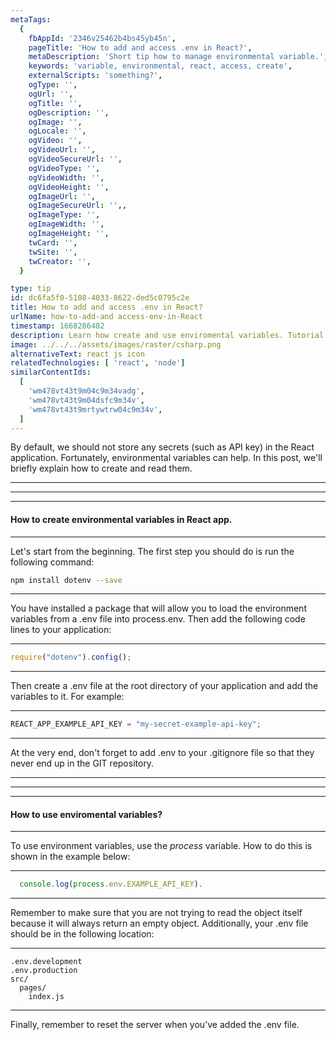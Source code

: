 ```yaml
---
metaTags:
  {
    fbAppId: '2346v25462b4bs45yb45n',
    pageTitle: 'How to add and access .env in React?',
    metaDescription: 'Short tip how to manage environmental variable.',
    keywords: 'variable, environmental, react, access, create',
    externalScripts: 'something?',
    ogType: '',
    ogUrl: '',
    ogTitle: '',
    ogDescription: '',
    ogImage: '',
    ogLocale: '',
    ogVideo: '',
    ogVideoUrl: '',
    ogVideoSecureUrl: '',
    ogVideoType: '',
    ogVideoWidth: '',
    ogVideoHeight: '',
    ogImageUrl: '',
    ogImageSecureUrl: '',,
    ogImageType: '',
    ogImageWidth: '',
    ogImageHeight: '',
    twCard: '',
    twSite: '',
    twCreator: '',
  }

type: tip
id: dc6fa5f0-5108-4033-8622-ded5c0795c2e
title: How to add and access .env in React?
urlName: how-to-add-and access-env-in-React
timestamp: 1668286482
description: Learn how create and use enviromental variables. Tutorial about how to manage them in React app.
image: ../../../assets/images/raster/csharp.png
alternativeText: react js icon
relatedTechnologies: [ 'react', 'node']
similarContentIds:
  [
    'wm478vt43t9m04c9m34vadg',
    'wm478vt43t9m04dsfc9m34v',
    'wm478vt43t9mrtywtrw04c9m34v',
  ]
---
```


By default, we should not store any secrets (such as API key) in the React application. Fortunately, environmental variables can help. In this post, we'll briefly explain how to create and read them.

---

---

---

#### How to create environmental variables in React app.

---

Let's start from the beginning. The first step you should do is run the following command:

```bash
npm install dotenv --save
```

---

You have installed a package that will allow you to load the environment variables from a .env file into process.env. Then add the following code lines to your application:

---

```javascript
require("dotenv").config();
```

---

Then create a .env file at the root directory of your application and add the variables to it. For example:

---

```javascript
REACT_APP_EXAMPLE_API_KEY = "my-secret-example-api-key";
```

---

At the very end, don't forget to add .env to your .gitignore file so that they never end up in the GIT repository.

---

---

---

#### How to use enviromental variables?

---

To use environment variables, use the _process_ variable. How to do this is shown in the example below:

---

```javascript
  console.log(process.env.EXAMPLE_API_KEY).
```

---

Remember to make sure that you are not trying to read the object itself because it will always return an empty object. Additionally, your .env file should be in the following location:

---

```javasctipt
.env.development
.env.production
src/
  pages/
    index.js
```

---

Finally, remember to reset the server when you've added the .env file.
